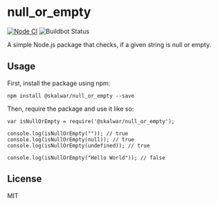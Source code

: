 # null_or_empty

[![Node CI](https://github.com/kalwar/null_or_empty/actions/workflows/whatever.yml/badge.svg)](https://github.com/kalwar/null_or_empty/actions/workflows/whatever.yml)
![Buildbot Status](https://img.shields.io/badge/Buildbot-Working%20Hard%20%F0%9F%92%BB-green)

A simple Node.js package that checks, if a given string is null or empty.

## Usage

First, install the package using npm:

    npm install @skalwar/null_or_empty --save

Then, require the package and use it like so:

    var isNullOrEmpty = require('@skalwar/null_or_empty');

    console.log(isNullOrEmpty("")); // true
    console.log(isNullOrEmpty(null)); // true
    console.log(isNullOrEmpty(undefined)); // true

    console.log(isNullOrEmpty("Hello World")); // false

## License

MIT
